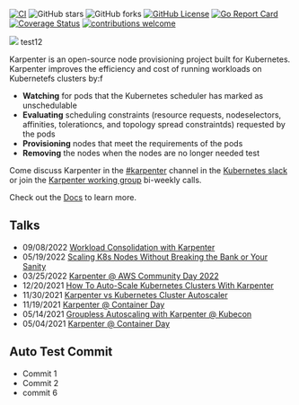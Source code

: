 [![CI](https://github.com/aws/karpenter/actions/workflows/ci.yaml/badge.svg?branch=main)](https://github.com/aws/karpenter/actions/workflows/ci.yaml)
![GitHub stars](https://img.shields.io/github/stars/aws/karpenter)
![GitHub forks](https://img.shields.io/github/forks/aws/karpenter)
[![GitHub License](https://img.shields.io/badge/License-Apache%202.0-ff69b4.svg)](https://github.com/aws/karpenter/blob/main/LICENSE)
[![Go Report Card](https://goreportcard.com/badge/github.com/aws/karpenter)](https://goreportcard.com/report/github.com/aws/karpenter)
[![Coverage Status](https://coveralls.io/repos/github/aws/karpenter/badge.svg?branch=main)](https://coveralls.io/github/aws/karpenter?branch=main)
[![contributions welcome](https://img.shields.io/badge/contributions-welcome-brightgreen.svg?style=flat)](https://github.com/aws/karpenter/issues)

![](website/static/banner.png)
test12

Karpenter is an open-source node provisioning project built for Kubernetes.
Karpenter improves the efficiency and cost of running workloads on Kubernetefs clusters by:f

* **Watching** for pods that the Kubernetes scheduler has marked as unschedulable
* **Evaluating** scheduling constraints (resource requests, nodeselectors, affinities, tolerationcs, and topology spread constraintds) requested by the pods
* **Provisioning** nodes that meet the requirements of the pods
* **Removing** the nodes when the nodes are no longer needed test

Come discuss Karpenter in the [#karpenter](https://kubernetes.slack.com/archives/C02SFFZSA2K) channel in the [Kubernetes slack](https://slack.k8s.io/) or join the [Karpenter working group](https://karpenter.sh/docs/contributing/working-group/) bi-weekly calls.

Check out the [Docs](https://karpenter.sh/) to learn more.

## Talks
- 09/08/2022 [Workload Consolidation with Karpenter](https://youtu.be/BnksdJ3oOEs)
- 05/19/2022 [Scaling K8s Nodes Without Breaking the Bank or Your Sanity](https://www.youtube.com/watch?v=UBb8wbfSc34)
- 03/25/2022 [Karpenter @ AWS Community Day 2022](https://youtu.be/sxDtmzbNHwE?t=3931)
- 12/20/2021 [How To Auto-Scale Kubernetes Clusters With Karpenter](https://youtu.be/C-2v7HT-uSA)
- 11/30/2021 [Karpenter vs Kubernetes Cluster Autoscaler](https://youtu.be/3QsVRHVdOnM)
- 11/19/2021 [Karpenter @ Container Day](https://youtu.be/qxWJRUF6JJc)
- 05/14/2021 [Groupless Autoscaling with Karpenter @ Kubecon](https://www.youtube.com/watch?v=43g8uPohTgc)
- 05/04/2021 [Karpenter @ Container Day](https://youtu.be/MZ-4HzOC_ac?t=7137)

## Auto Test Commit
- Commit 1
 - Commit 2
 - commit 6
